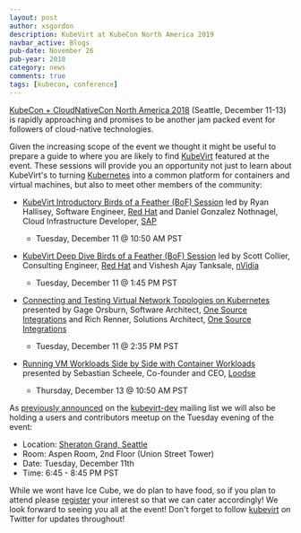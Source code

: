 ```yaml
---
layout: post
author: xsgordon
description: KubeVirt at KubeCon North America 2019
navbar_active: Blogs
pub-date: November 26
pub-year: 2018
category: news
comments: true
tags: [kubecon, conference]
---
```


[KubeCon + CloudNativeCon North America 2018][1] (Seattle, December 11-13) is
rapidly approaching and promises to be another jam packed event for followers of
cloud-native technologies.

Given the increasing scope of the event we thought it might be useful to prepare
a guide to where you are likely to find [KubeVirt][2] featured at the event.
These sessions will provide you an opportunity not just to learn about
KubeVirt's to turning [Kubernetes][3] into a common platform for containers and
virtual machines, but also to meet other members of the community:

- [KubeVirt Introductory Birds of a Feather (BoF) Session][4] led by Ryan
  Hallisey, Software Engineer, [Red Hat][8] and Daniel Gonzalez Nothnagel, Cloud
  Infrastructure Developer, [SAP][9]

  - Tuesday, December 11 @ 10:50 AM PST

- [KubeVirt Deep Dive Birds of a Feather (BoF) Session][5] led by Scott Collier,
  Consulting Engineer, [Red Hat][8] and Vishesh Ajay Tanksale, [nVidia][10]

  - Tuesday, December 11 @ 1:45 PM PST

- [Connecting and Testing Virtual Network Topologies on Kubernetes][6] presented
  by Gage Orsburn, Software Architect, [One Source Integrations][11] and Rich
  Renner, Solutions Architect, [One Source Integrations][11]

  - Tuesday, December 11 @ 2:35 PM PST

- [Running VM Workloads Side by Side with Container Workloads][7] presented by
  Sebastian Scheele, Co-founder and CEO, [Loodse][12]
  - Thursday, December 13 @ 10:50 AM PST

As [previously announced][13] on the [kubevirt-dev][14] mailing list we will
also be holding a users and contributors meetup on the Tuesday evening of the
event:

- Location: [Sheraton Grand, Seattle][15]
- Room: Aspen Room, 2nd Floor (Union Street Tower)
- Date: Tuesday, December 11th
- Time: 6:45 - 8:45 PM PST

While we wont have Ice Cube, we do plan to have food, so if you plan to attend
please [register][16] your interest so that we can cater accordingly! We look
forward to seeing you all at the event! Don't forget to follow [kubevirt][17]
on Twitter for updates throughout!

[1]: https://events.linuxfoundation.org/events/kubecon-cloudnativecon-north-america-2018/
[2]: https://kubevirt.io
[3]: https://kubernetes.io
[4]: https://sched.co/Ixrt
[5]: https://sched.co/Ixs8
[6]: https://sched.co/GrR9
[7]: https://sched.co/GrYS
[8]: https://www.redhat.com
[9]: https://www.sap.com
[10]: https://www.nvidia.com
[11]: http://www.onesourceint.net/
[12]: https://www.loodse.com/
[13]: https://groups.google.com/forum/#!msg/kubevirt-dev/SEQ7KlWl2zU/zCkm6lOKAQAJ
[14]: https://groups.google.com/forum/#!forum/kubevirt-dev
[15]: https://www.marriott.com/hotels/travel/seasi-sheraton-grand-seattle/
[16]: https://www.eventbrite.com/e/kubevirt-users-and-contributors-meetup-at-kubecon-na-2018-tickets-52961333775
[17]: https://twitter.com/kubevirt
